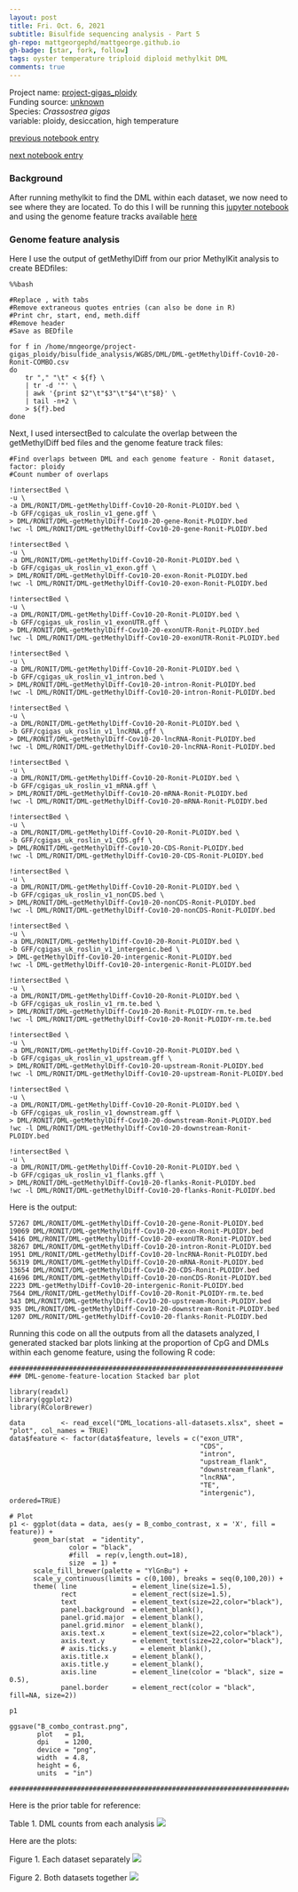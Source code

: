 ```yaml
---
layout: post
title: Fri. Oct. 6, 2021
subtitle: Bisulfide sequencing analysis - Part 5
gh-repo: mattgeorgephd/mattgeorge.github.io
gh-badge: [star, fork, follow]
tags: oyster temperature triploid diploid methylkit DML
comments: true
---
```


Project name: [project-gigas_ploidy](https://github.com/mattgeorgephd/project-gigas_ploidy) <br />
Funding source: [unknown]() <br />
Species: *Crassostrea gigas* <br />
variable: ploidy, desiccation, high temperature <br />

[previous notebook entry](https://mattgeorgephd.github.io/gigas-WGBS-ploidy-desiccation-analysis-Part-4/)

[next notebook entry](https://mattgeorgephd.github.io/gigas-WGBS-ploidy-desiccation-analysis-Part-6/)

### Background
After running methylkit to find the DML within each dataset, we now need to see where they are located. To do this I will be running this [jupyter notebook]() and using the genome feature tracks available [here](https://robertslab.github.io/resources/Genomic-Resources/#crassostrea-gigas-cgigas_uk_roslin_v1)

### Genome feature analysis
Here I use the output of getMethylDiff from our prior MethylKit analysis to create BEDfiles:

```
%%bash

#Replace , with tabs
#Remove extraneous quotes entries (can also be done in R)
#Print chr, start, end, meth.diff
#Remove header
#Save as BEDfile

for f in /home/mngeorge/project-gigas_ploidy/bisulfide_analysis/WGBS/DML/DML-getMethylDiff-Cov10-20-Ronit-COMBO.csv
do
    tr "," "\t" < ${f} \
    | tr -d '"' \
    | awk '{print $2"\t"$3"\t"$4"\t"$8}' \
    | tail -n+2 \
    > ${f}.bed
done
```

Next, I used intersectBed to calculate the overlap between the getMethylDiff bed files and the genome feature track files:

```
#Find overlaps between DML and each genome feature - Ronit dataset, factor: ploidy
#Count number of overlaps

!intersectBed \
-u \
-a DML/RONIT/DML-getMethylDiff-Cov10-20-Ronit-PLOIDY.bed \
-b GFF/cgigas_uk_roslin_v1_gene.gff \
> DML/RONIT/DML-getMethylDiff-Cov10-20-gene-Ronit-PLOIDY.bed
!wc -l DML/RONIT/DML-getMethylDiff-Cov10-20-gene-Ronit-PLOIDY.bed

!intersectBed \
-u \
-a DML/RONIT/DML-getMethylDiff-Cov10-20-Ronit-PLOIDY.bed \
-b GFF/cgigas_uk_roslin_v1_exon.gff \
> DML/RONIT/DML-getMethylDiff-Cov10-20-exon-Ronit-PLOIDY.bed
!wc -l DML/RONIT/DML-getMethylDiff-Cov10-20-exon-Ronit-PLOIDY.bed

!intersectBed \
-u \
-a DML/RONIT/DML-getMethylDiff-Cov10-20-Ronit-PLOIDY.bed \
-b GFF/cgigas_uk_roslin_v1_exonUTR.gff \
> DML/RONIT/DML-getMethylDiff-Cov10-20-exonUTR-Ronit-PLOIDY.bed
!wc -l DML/RONIT/DML-getMethylDiff-Cov10-20-exonUTR-Ronit-PLOIDY.bed

!intersectBed \
-u \
-a DML/RONIT/DML-getMethylDiff-Cov10-20-Ronit-PLOIDY.bed \
-b GFF/cgigas_uk_roslin_v1_intron.bed \
> DML/RONIT/DML-getMethylDiff-Cov10-20-intron-Ronit-PLOIDY.bed
!wc -l DML/RONIT/DML-getMethylDiff-Cov10-20-intron-Ronit-PLOIDY.bed

!intersectBed \
-u \
-a DML/RONIT/DML-getMethylDiff-Cov10-20-Ronit-PLOIDY.bed \
-b GFF/cgigas_uk_roslin_v1_lncRNA.gff \
> DML/RONIT/DML-getMethylDiff-Cov10-20-lncRNA-Ronit-PLOIDY.bed
!wc -l DML/RONIT/DML-getMethylDiff-Cov10-20-lncRNA-Ronit-PLOIDY.bed

!intersectBed \
-u \
-a DML/RONIT/DML-getMethylDiff-Cov10-20-Ronit-PLOIDY.bed \
-b GFF/cgigas_uk_roslin_v1_mRNA.gff \
> DML/RONIT/DML-getMethylDiff-Cov10-20-mRNA-Ronit-PLOIDY.bed
!wc -l DML/RONIT/DML-getMethylDiff-Cov10-20-mRNA-Ronit-PLOIDY.bed

!intersectBed \
-u \
-a DML/RONIT/DML-getMethylDiff-Cov10-20-Ronit-PLOIDY.bed \
-b GFF/cgigas_uk_roslin_v1_CDS.gff \
> DML/RONIT/DML-getMethylDiff-Cov10-20-CDS-Ronit-PLOIDY.bed
!wc -l DML/RONIT/DML-getMethylDiff-Cov10-20-CDS-Ronit-PLOIDY.bed

!intersectBed \
-u \
-a DML/RONIT/DML-getMethylDiff-Cov10-20-Ronit-PLOIDY.bed \
-b GFF/cgigas_uk_roslin_v1_nonCDS.bed \
> DML/RONIT/DML-getMethylDiff-Cov10-20-nonCDS-Ronit-PLOIDY.bed
!wc -l DML/RONIT/DML-getMethylDiff-Cov10-20-nonCDS-Ronit-PLOIDY.bed

!intersectBed \
-u \
-a DML/RONIT/DML-getMethylDiff-Cov10-20-Ronit-PLOIDY.bed \
-b GFF/cgigas_uk_roslin_v1_intergenic.bed \
> DML-getMethylDiff-Cov10-20-intergenic-Ronit-PLOIDY.bed
!wc -l DML-getMethylDiff-Cov10-20-intergenic-Ronit-PLOIDY.bed

!intersectBed \
-u \
-a DML/RONIT/DML-getMethylDiff-Cov10-20-Ronit-PLOIDY.bed \
-b GFF/cgigas_uk_roslin_v1_rm.te.bed \
> DML/RONIT/DML-getMethylDiff-Cov10-20-Ronit-PLOIDY-rm.te.bed
!wc -l DML/RONIT/DML-getMethylDiff-Cov10-20-Ronit-PLOIDY-rm.te.bed

!intersectBed \
-u \
-a DML/RONIT/DML-getMethylDiff-Cov10-20-Ronit-PLOIDY.bed \
-b GFF/cgigas_uk_roslin_v1_upstream.gff \
> DML/RONIT/DML-getMethylDiff-Cov10-20-upstream-Ronit-PLOIDY.bed
!wc -l DML/RONIT/DML-getMethylDiff-Cov10-20-upstream-Ronit-PLOIDY.bed

!intersectBed \
-u \
-a DML/RONIT/DML-getMethylDiff-Cov10-20-Ronit-PLOIDY.bed \
-b GFF/cgigas_uk_roslin_v1_downstream.gff \
> DML/RONIT/DML-getMethylDiff-Cov10-20-downstream-Ronit-PLOIDY.bed
!wc -l DML/RONIT/DML-getMethylDiff-Cov10-20-downstream-Ronit-PLOIDY.bed

!intersectBed \
-u \
-a DML/RONIT/DML-getMethylDiff-Cov10-20-Ronit-PLOIDY.bed \
-b GFF/cgigas_uk_roslin_v1_flanks.gff \
> DML/RONIT/DML-getMethylDiff-Cov10-20-flanks-Ronit-PLOIDY.bed
!wc -l DML/RONIT/DML-getMethylDiff-Cov10-20-flanks-Ronit-PLOIDY.bed

```

Here is the output:

```
57267 DML/RONIT/DML-getMethylDiff-Cov10-20-gene-Ronit-PLOIDY.bed
19069 DML/RONIT/DML-getMethylDiff-Cov10-20-exon-Ronit-PLOIDY.bed
5416 DML/RONIT/DML-getMethylDiff-Cov10-20-exonUTR-Ronit-PLOIDY.bed
38267 DML/RONIT/DML-getMethylDiff-Cov10-20-intron-Ronit-PLOIDY.bed
1951 DML/RONIT/DML-getMethylDiff-Cov10-20-lncRNA-Ronit-PLOIDY.bed
56319 DML/RONIT/DML-getMethylDiff-Cov10-20-mRNA-Ronit-PLOIDY.bed
13654 DML/RONIT/DML-getMethylDiff-Cov10-20-CDS-Ronit-PLOIDY.bed
41696 DML/RONIT/DML-getMethylDiff-Cov10-20-nonCDS-Ronit-PLOIDY.bed
2223 DML-getMethylDiff-Cov10-20-intergenic-Ronit-PLOIDY.bed
7564 DML/RONIT/DML-getMethylDiff-Cov10-20-Ronit-PLOIDY-rm.te.bed
343 DML/RONIT/DML-getMethylDiff-Cov10-20-upstream-Ronit-PLOIDY.bed
935 DML/RONIT/DML-getMethylDiff-Cov10-20-downstream-Ronit-PLOIDY.bed
1207 DML/RONIT/DML-getMethylDiff-Cov10-20-flanks-Ronit-PLOIDY.bed
```

Running this code on all the outputs from all the datasets analyzed, I generated stacked bar plots linking at the proportion of CpG and DMLs within each genome feature, using the following R code:

```
#####################################################################
### DML-genome-feature-location Stacked bar plot

library(readxl)
library(ggplot2)
library(RColorBrewer)

data         <- read_excel("DML_locations-all-datasets.xlsx", sheet = "plot", col_names = TRUE)
data$feature <- factor(data$feature, levels = c("exon_UTR",
                                                "CDS",
                                                "intron",
                                                "upstream_flank",
                                                "downstream_flank",
                                                "lncRNA",
                                                "TE",
                                                "intergenic"), ordered=TRUE)

# Plot
p1 <- ggplot(data = data, aes(y = B_combo_contrast, x = 'X', fill = feature)) +
      geom_bar(stat  = "identity",
               color = "black",
               #fill  = rep(v,length.out=18),
               size  = 1) +
      scale_fill_brewer(palette = "YlGnBu") +
      scale_y_continuous(limits = c(0,100), breaks = seq(0,100,20)) +
      theme( line              = element_line(size=1.5),
             rect              = element_rect(size=1.5),
             text              = element_text(size=22,color="black"),
             panel.background  = element_blank(),
             panel.grid.major  = element_blank(),
             panel.grid.minor  = element_blank(),
             axis.text.x       = element_text(size=22,color="black"),
             axis.text.y       = element_text(size=22,color="black"),
             # axis.ticks.y      = element_blank(),
             axis.title.x      = element_blank(),
             axis.title.y      = element_blank(),
             axis.line         = element_line(color = "black", size = 0.5),
             panel.border      = element_rect(color = "black", fill=NA, size=2))

p1

ggsave("B_combo_contrast.png",
       plot   = p1,
       dpi    = 1200,
       device = "png",
       width  = 4.8,
       height = 6,
       units  = "in")

##########################################################################
```
Here is the prior table for reference:

Table 1. DML counts from each analysis
![](/post_images/100421/DML_count_table.png)

Here are the plots:

Figure 1. Each dataset separately
![](/post_images/100621/genome_location_INDIVIDUAL.png)

Figure 2. Both datasets together
![](/post_images/100621/genome_location_BOTH.png)
